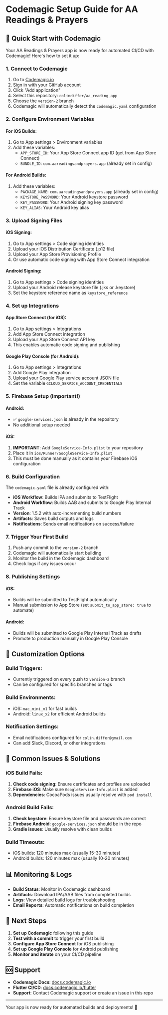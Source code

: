 # Codemagic Setup Guide for AA Readings & Prayers

## 🚀 Quick Start with Codemagic

Your AA Readings & Prayers app is now ready for automated CI/CD with Codemagic! Here's how to set it up:

### 1. Connect to Codemagic

1. Go to [Codemagic.io](https://codemagic.io)
2. Sign in with your GitHub account
3. Click "Add application"
4. Select this repository: `colindiffer/aa_reading_app`
5. Choose the `version-2` branch
6. Codemagic will automatically detect the `codemagic.yaml` configuration

### 2. Configure Environment Variables

#### For iOS Builds:
1. Go to App settings > Environment variables
2. Add these variables:
   - `APP_STORE_ID`: Your App Store Connect app ID (get from App Store Connect)
   - `BUNDLE_ID`: `com.aareadingsandprayers.app` (already set in config)

#### For Android Builds:
1. Add these variables:
   - `PACKAGE_NAME`: `com.aareadingsandprayers.app` (already set in config)
   - `KEYSTORE_PASSWORD`: Your Android keystore password
   - `KEY_PASSWORD`: Your Android signing key password  
   - `KEY_ALIAS`: Your Android key alias

### 3. Upload Signing Files

#### iOS Signing:
1. Go to App settings > Code signing identities
2. Upload your iOS Distribution Certificate (.p12 file)
3. Upload your App Store Provisioning Profile
4. Or use automatic code signing with App Store Connect integration

#### Android Signing:
1. Go to App settings > Code signing identities
2. Upload your Android release keystore file (.jks or .keystore)
3. Set the keystore reference name as `keystore_reference`

### 4. Set up Integrations

#### App Store Connect (for iOS):
1. Go to App settings > Integrations
2. Add App Store Connect integration
3. Upload your App Store Connect API key
4. This enables automatic code signing and publishing

#### Google Play Console (for Android):
1. Go to App settings > Integrations  
2. Add Google Play integration
3. Upload your Google Play service account JSON file
4. Set the variable `GCLOUD_SERVICE_ACCOUNT_CREDENTIALS`

### 5. Firebase Setup (Important!)

#### Android:
- ✅ `google-services.json` is already in the repository
- No additional setup needed

#### iOS:
1. **IMPORTANT**: Add `GoogleService-Info.plist` to your repository
2. Place it in `ios/Runner/GoogleService-Info.plist`
3. This must be done manually as it contains your Firebase iOS configuration

### 6. Build Configuration

The `codemagic.yaml` file is already configured with:

- **iOS Workflow**: Builds IPA and submits to TestFlight
- **Android Workflow**: Builds AAB and submits to Google Play Internal Track
- **Version**: 1.5.2 with auto-incrementing build numbers
- **Artifacts**: Saves build outputs and logs
- **Notifications**: Sends email notifications on success/failure

### 7. Trigger Your First Build

1. Push any commit to the `version-2` branch
2. Codemagic will automatically start building
3. Monitor the build in the Codemagic dashboard
4. Check logs if any issues occur

### 8. Publishing Settings

#### iOS:
- Builds will be submitted to TestFlight automatically
- Manual submission to App Store (set `submit_to_app_store: true` to automate)

#### Android:
- Builds will be submitted to Google Play Internal Track as drafts
- Promote to production manually in Google Play Console

## 🔧 Customization Options

### Build Triggers:
- Currently triggered on every push to `version-2` branch
- Can be configured for specific branches or tags

### Build Environments:
- iOS: `mac_mini_m1` for fast builds
- Android: `linux_x2` for efficient Android builds

### Notification Settings:
- Email notifications configured for `colin.differ@gmail.com`
- Can add Slack, Discord, or other integrations

## 🚨 Common Issues & Solutions

### iOS Build Fails:
1. **Check code signing**: Ensure certificates and profiles are uploaded
2. **Firebase iOS**: Make sure `GoogleService-Info.plist` is added
3. **Dependencies**: CocoaPods issues usually resolve with `pod install`

### Android Build Fails:
1. **Check keystore**: Ensure keystore file and passwords are correct
2. **Firebase Android**: `google-services.json` should be in the repo
3. **Gradle issues**: Usually resolve with clean builds

### Build Timeouts:
- iOS builds: 120 minutes max (usually 15-30 minutes)
- Android builds: 120 minutes max (usually 10-20 minutes)

## 📊 Monitoring & Logs

- **Build Status**: Monitor in Codemagic dashboard
- **Artifacts**: Download IPA/AAB files from completed builds
- **Logs**: View detailed build logs for troubleshooting
- **Email Reports**: Automatic notifications on build completion

## 🎯 Next Steps

1. **Set up Codemagic** following this guide
2. **Test with a commit** to trigger your first build
3. **Configure App Store Connect** for iOS publishing
4. **Set up Google Play Console** for Android publishing
5. **Monitor and iterate** on your CI/CD pipeline

## 🆘 Support

- **Codemagic Docs**: [docs.codemagic.io](https://docs.codemagic.io)
- **Flutter CI/CD**: [docs.codemagic.io/flutter](https://docs.codemagic.io/flutter)
- **Support**: Contact Codemagic support or create an issue in this repo

---

Your app is now ready for automated builds and deployments! 🚀
